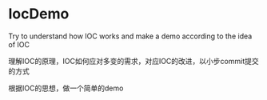 # IocDemo
Try to understand how IOC works and make a demo according to the idea of IOC

理解IOC的原理，IOC如何应对多变的需求，对应IOC的改进，以小步commit提交的方式

根据IOC的思想，做一个简单的demo
